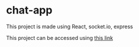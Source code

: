 # chat-app

This project is made using React, socket.io, express

This project can be accessed using [this link](https://demo-guftagu.netlify.app/)
